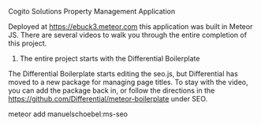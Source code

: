 Cogito Solutions Property Management Application

Deployed at https://ebuck3.meteor.com this application was built in Meteor JS.
There are several videos to walk you through the entire completion of this project.

1. The entire project starts with the Differential Boilerplate



The Differential Boilerplate starts editing the seo.js, but Differential has moved to a new package for managing page titles.  To stay with the video, you can add the package back in, or follow the directions in the 
https://github.com/Differential/meteor-boilerplate  under SEO.

meteor add manuelschoebel:ms-seo
